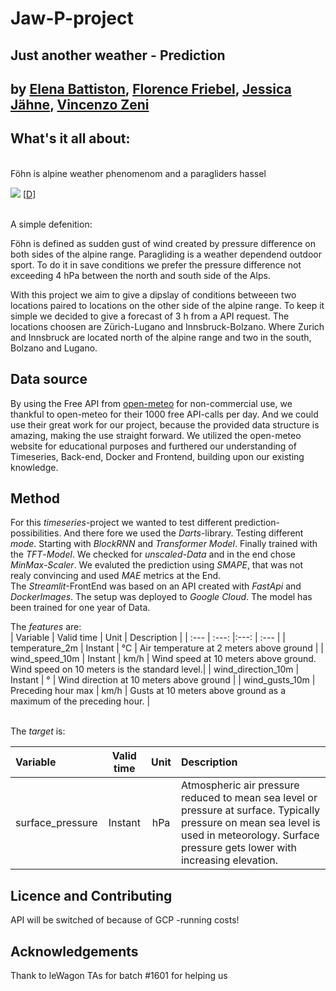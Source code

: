<h1>Jaw-P-project</h1>
<h2>Just another weather - Prediction</h2>
<h2>by <a href="https://github.com/Elenya92">Elena Battiston</a>, <a href="https://github.com/FloFriebel">Florence Friebel</a>, <a href="https://github.com/jjaehne">Jessica Jähne</a>, <a href="https://github.com/VinceZeni">Vincenzo Zeni</a></h2>

<h2>What's it all about:</h2><br />
Föhn is alpine weather phenomenom and a paragliders hassel<br />

<img src="https://commons.wikimedia.org/wiki/File:Parapente_-_Les_Saisies_02.JPG?uselang=fr" longdesc="This is an image of a two-layered birthday cake." /> [<a href=
"description.html" title="long description of the image">D</a>]

<br />
A simple defenition:

Föhn is defined as sudden gust of wind created by pressure difference on both sides of the alpine range.
Paragliding is a weather dependend outdoor sport. To do it in save conditions we prefer the pressure difference not exceeding 4 hPa between the north and south side of the Alps.

With this project we aim to give a dipslay of conditions betweeen two locations paired to locations on the other side of the alpine range.
To keep it simple we decided to give a forecast of 3 h from a API request.
The locations choosen are Zürich-Lugano and Innsbruck-Bolzano. Where Zurich and Innsbruck are located north of the alpine range and two in the south, Bolzano and Lugano.


<h2>Data source </h2>
By using the Free API from <a href="https://open-meteo.com/en/terms">open-meteo</a> for non-commercial use, we thankful to open-meteo for their 1000 free API-calls per day. And we could use their great work for our project, because the provided data structure is amazing, making the use straight forward.
We utilized the open-meteo website for educational purposes and furthered our understanding of Timeseries, Back-end, Docker and Frontend, building upon our existing knowledge.

<h2>Method</h2>
For this <em>timeseries</em>-project we wanted to test different prediction-possibilities. And there fore we used the <em>Darts</em>-library. Testing different <em>mode</em>. Starting with <em>BlockRNN</em> and <em>Transformer</em> <em>Model</em>. Finally trained with the <em>TFT</em>-<em>Model</em>. We checked for <em>unscaled-Data</em> and in the end chose <em>MinMax-Scaler</em>. We evaluted the prediction using <em>SMAPE</em>, that was not realy convincing and used <em>MAE</em> metrics at the End.<br />
The <em>Streamlit</em>-FrontEnd was based on an API created with <em>FastApi</em> and <em>DockerImages</em>. The setup was deployed to <em>Google</em> <em>Cloud</em>.
The model has been trained for one year of Data. <br />

The <em>features</em> are:<br />
| Variable           | Valid time         | Unit | Description                                                                         |
| :---               |     :---:          |:---: | :---                                                                                |
| temperature_2m     | Instant            | °C   | Air temperature at 2 meters above ground                                            |
| wind_speed_10m     | Instant            | km/h | Wind speed at 10 meters above ground. Wind speed on 10 meters is the standard level.|
| wind_direction_10m | Instant            | °    | Wind direction at 10 meters above ground                                            |
| wind_gusts_10m     | Preceding hour max | km/h | Gusts at 10 meters above ground as a maximum of the preceding hour.                 |


<br />
The <em>target</em> is:<br />

| Variable         | Valid time | Unit | Description                                                                         |
| :---             |     :---:  |:---: | :---                                                                                |
| surface_pressure | Instant    | hPa  | Atmospheric air pressure reduced to mean sea level or pressure at surface. Typically pressure on mean sea level is used in meteorology. Surface pressure gets lower with increasing elevation.|

<h2>Licence and Contributing</h2>
API will be switched of because of GCP -running costs!

<h2>Acknowledgements</h2>
Thank to leWagon TAs for batch #1601 for helping us
